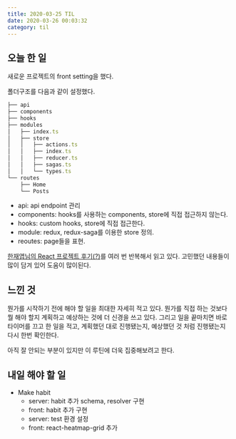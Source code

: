 ```yaml
---
title: 2020-03-25 TIL
date: 2020-03-26 00:03:32
category: til
---
```



## 오늘 한 일

새로운 프로젝트의 front setting을 했다.

폴더구조를 다음과 같이 설정했다.

```ts
├── api
├── components
├── hooks
├── modules
│   ├── index.ts
│   ├── store
│   │   ├── actions.ts
│   │   ├── index.ts
│   │   ├── reducer.ts
│   │   ├── sagas.ts
│   │   └── types.ts
└── routes
    ├── Home
    └── Posts
```

- api: api endpoint 관리
- components: hooks를 사용하는 components, store에 직접 접근하지 않는다.
- hooks: custom hooks, store에 직접 접근한다.
- module: redux, redux-saga를 이용한 store 정의.
- reoutes: page들을 표현.

[한재엽님의 React 프로젝트 후기(?)](https://jbee.io/react/react-0-intro/)를 여러 번 반복해서 읽고 있다. 고민했던 내용들이 많이 담겨 있어 도움이 많이된다.

## 느낀 것

뭔가를 시작하기 전에 해야 할 일을 최대한 자세히 적고 있다. 뭔가를 직접 하는 것보다 뭘 해야 할지 계획하고 예상하는 것에 더 신경을 쓰고 있다. 그리고 일을 끝마치면 바로 타이머를 끄고 한 일을 적고, 계획했던 대로 진행됐는지, 예상했던 것 처럼 진행됐는지 다시 한번 확인한다.

아직 잘 안되는 부분이 있지만 이 루틴에 더욱 집중해보려고 한다.

## 내일 해야 할 일

- Make habit
  - server: habit 추가 schema, resolver 구현
  - front: habit 추가 구현
  - server: test 환경 설정
  - front: react-heatmap-grid 추가
